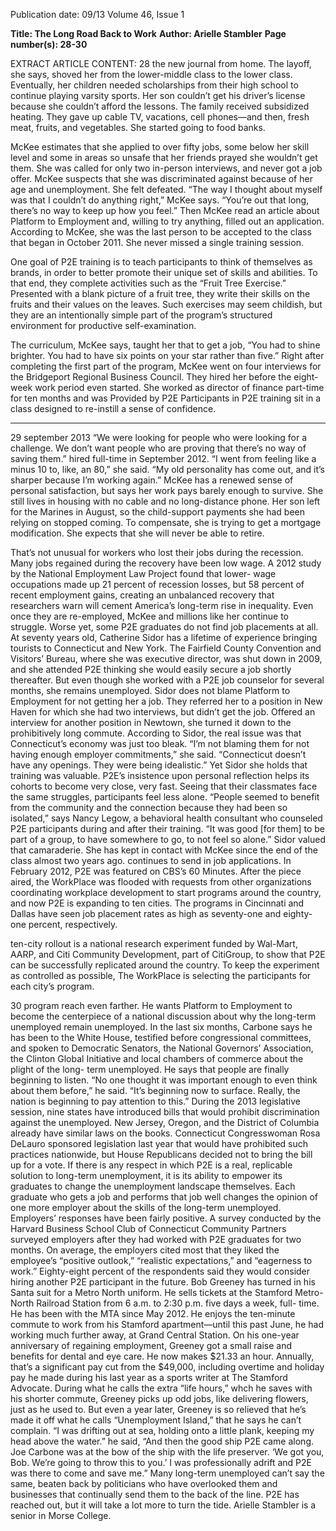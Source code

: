 Publication date: 09/13
Volume 46, Issue 1

**Title: The Long Road Back to Work**
**Author: Arielle Stambler**
**Page number(s): 28-30**

EXTRACT ARTICLE CONTENT:
28
the new journal
from home. 
The layoff, she says, shoved her from 
the lower-middle class to the lower class. 
Eventually, her children needed scholarships 
from their high school to continue playing 
varsity sports. Her son couldn’t get his 
driver’s license because she couldn’t afford 
the lessons. The family received subsidized 
heating. They gave up cable TV, vacations, 
cell phones—and then, fresh meat, fruits, 
and vegetables. She started going to food 
banks. 

McKee estimates that she applied to 
over fifty jobs, some below her skill level 
and some in areas so unsafe that her friends 
prayed she wouldn’t get them. She was 
called for only two in-person interviews, 
and never got a job offer. McKee suspects 
that she was discriminated against because 
of her age and unemployment. She felt 
defeated.
“The way I thought about myself was 
that I couldn’t do anything right,” McKee 
says. “You’re out that long, there’s no way 
to keep up how you feel.”
Then McKee read an article about 
Platform to Employment and, willing to try 
anything, filled out an application. According 
to McKee, she was the last person to be 
accepted to the class that began in October 
2011. She never missed a single training 
session. 

One goal of P2E training is to teach 
participants to think of themselves as 
brands, in order to better promote their 
unique set of skills and abilities. To that 
end, they  complete activities such as the 
“Fruit Tree Exercise.” Presented with a 
blank picture of a fruit tree, they write their 
skills on the fruits and their values on the 
leaves. Such exercises may seem childish, 
but they are an intentionally simple part of 
the program’s structured environment for 
productive self-examination. 

The curriculum, McKee says, taught her 
that to get a job, “You had to shine brighter. 
You had to have six points on your star 
rather than five.”
Right after completing the first part of the 
program, McKee went on four interviews for 
the Bridgeport Regional Business Council. 
They hired her before the eight-week work 
period even started. She worked as director 
of finance part-time for ten months and was 
Provided by P2E
Participants in P2E training sit in a class designed to re-instill a sense of confidence.


---

29
september 2013
“We were looking for 
people who were looking 
for a challenge. We don’t 
want people who are 
proving that there’s no 
way of saving them.”
hired full-time in September 2012. 
“I went from feeling like a minus 10 to, 
like, an 80,” she said. “My old personality 
has come out, and it’s sharper because I’m 
working again.”
McKee has a renewed sense of personal 
satisfaction, but says her work pays barely 
enough to survive. She still lives in housing 
with no cable and no long-distance phone. 
Her son left for the Marines in August, so 
the child-support payments she had been 
relying on stopped coming. To compensate, 
she is trying to get a mortgage modification. 
She expects that she will never be able to 
retire. 

That’s not unusual for workers who lost 
their jobs during the recession. Many jobs 
regained during the recovery have been low 
wage. A 2012 study by the 
National Employment Law 
Project found that lower-
wage occupations made 
up 21 percent of recession 
losses, but 58 percent of 
recent employment gains, 
creating an unbalanced 
recovery that researchers 
warn 
will 
cement 
America’s long-term rise 
in inequality. Even once 
they 
are 
re-employed, 
McKee and millions like her continue to 
struggle.
Worse yet, some P2E graduates do 
not find job placements at all. At seventy 
years old, Catherine Sidor has a lifetime of 
experience bringing tourists to Connecticut 
and 
New 
York. 
The 
Fairfield 
County 
Convention and Visitors’ Bureau, where she 
was executive director, was shut down in 
2009, and she attended P2E thinking she 
would easily secure a job shortly thereafter. 
But even though she worked with a P2E job 
counselor for several months, she remains 
unemployed.
Sidor does not blame Platform to 
Employment for not getting her a job. They 
referred her to a position in New Haven 
for which she had two interviews, but 
didn’t get the job. Offered an interview for 
another position in Newtown, she turned it 
down to the prohibitively long commute. 
According to Sidor, the real issue was that 
Connecticut’s economy was just too bleak. 
“I’m not blaming them for not having 
enough employer commitments,” she said. 
“Connecticut doesn’t have any openings. 
They were being idealistic.”
Yet Sidor she holds that training was 
valuable. P2E’s insistence upon personal 
reflection helps its cohorts to become very 
close, very fast. Seeing that their classmates 
face the same struggles, participants feel 
less alone.
“People seemed to benefit from the 
community and the connection because they 
had been so isolated,” says Nancy Legow, a 
behavioral health consultant who counseled 
P2E participants during 
and after their training. “It 
was good [for them] to be 
part of a group, to have 
somewhere to go, to not 
feel so alone.”
Sidor 
valued 
that 
camaraderie. She has kept 
in contact with McKee 
since the end of the class 
almost two years ago. 
continues 
to 
send in job applications. 
In February 2012, P2E was featured on 
CBS’s 60 Minutes. After the piece aired, the 
WorkPlace was flooded with requests from 
other organizations coordinating workplace 
development to start programs around the 
country, and now P2E is expanding to ten 
cities. The programs in Cincinnati and Dallas 
have seen job placement rates as high 
as seventy-one and eighty-one percent, 
respectively.

ten-city 
rollout 
is 
a 
national 
research experiment funded by Wal-Mart, 
AARP, and Citi Community Development, 
part of CitiGroup, to show that P2E can be 
successfully replicated around the country. 
To keep the experiment as controlled as 
possible, The WorkPlace is selecting the 
participants for each city’s program.



30
program reach even farther. He wants 
Platform to Employment to become the 
centerpiece of a national discussion about 
why the long-term unemployed remain 
unemployed. In the last six months, Carbone 
says he has been to the White House, 
testified before congressional committees, 
and spoken to Democratic Senators, the 
National 
Governors’ 
Association, 
the 
Clinton Global Initiative and local chambers 
of commerce about the plight of the long-
term unemployed.
He says that people are finally beginning 
to listen. “No one thought it was important 
enough to even think about them before,” he 
said. “It’s beginning now to surface. Really, 
the nation is beginning to pay attention to 
this.”
During the 2013 legislative session, 
nine states have introduced bills that 
would prohibit discrimination against the 
unemployed. New Jersey, Oregon, and the 
District of Columbia already have similar laws 
on the books. Connecticut Congresswoman 
Rosa DeLauro sponsored legislation last year 
that would have prohibited such practices 
nationwide, but House Republicans decided 
not to bring the bill up for a vote.
If there is any respect in which P2E is 
a real, replicable solution to long-term 
unemployment, it is its ability to empower 
its graduates to change the unemployment 
landscape themselves. Each graduate who 
gets a job and performs that job well changes 
the opinion of one more employer about the 
skills of the long-term unemployed.
Employers’ responses have been fairly 
positive. A survey conducted by the Harvard 
Business 
School 
Club 
of 
Connecticut 
Community Partners surveyed employers 
after they had worked with P2E graduates 
for two months. On average, the employers 
cited most that they liked the employee’s 
“positive outlook,” “realistic expectations,” 
and “eagerness to work.” Eighty-eight 
percent of the respondents said they would 
consider hiring another P2E participant in 
the future.
Bob Greeney has turned in his Santa suit 
for a Metro North uniform. He sells tickets at 
the Stamford Metro-North Railroad Station 
from 6 a.m. to 2:30 p.m. five days a week, full-
time. He has been with the MTA since May 
2012. He enjoys the ten-minute commute to 
work from his Stamford apartment—until 
this past June, he had working much further 
away, at Grand Central Station.
On his one-year anniversary of regaining 
employment, Greeney got a small raise 
and benefits for dental and eye care. He 
now makes $21.33 an hour. Annually, that’s 
a significant pay cut from the $49,000, 
including overtime and holiday pay he 
made during his last year as a sports writer 
at The Stamford Advocate. During what he 
calls the extra “life hours,” whch he saves 
with his shorter commute, Greeney picks up 
odd jobs, like delivering flowers, just as he 
used to.
But even a year later, Greeney is so 
relieved that he’s made it off what he calls 
“Unemployment Island,” that he says he 
can’t complain. 
“I was drifting out at sea, holding onto 
a little plank, keeping my head above the 
water.” he said, “And then the good ship P2E 
came along. Joe Carbone was at the bow of 
the ship with the life preserver. ‘We got you, 
Bob. We’re going to throw this to you.’ I was 
professionally adrift and P2E was there to 
come and save me.”
Many long-term unemployed can’t say 
the same, beaten back by politicians who 
have overlooked them and businesses that 
continually send them to the back of the 
line. P2E has reached out, but it will take a 
lot more to turn the tide.
Arielle Stambler is a senior in Morse 
College.